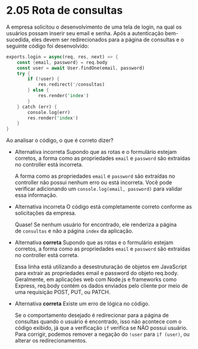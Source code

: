 # 2.05 Rota de consultas
A empresa solicitou o desenvolvimento de uma tela de login, na qual os usuários possam inserir seu email e senha. Após a autenticação bem-sucedida, eles devem ser redirecionados para a página de consultas e o seguinte código foi desenvolvido:

```rust
exports.login = async(req, res, next) => {
    const {email, password} = req.body
    const user = await User.findOne(email, password)
    try {
        if (!user) {
            res.redirect('/consultas)
        } else {
            res.render('index')
        }
    } catch (err) {
        console.log(err)
        res.render('index')
    }
}
```

Ao analisar o código, o que é correto dizer?

- Alternativa incorreta
    Supondo que as rotas e o formulário estejam corretos, a forma como as propriedades `email` e `password` são extraídas no controller está incorreta.
    
    A forma como as propriedades `email` e `password` são extraídas no controller não possui nenhum erro ou está incorreta. Você pode verificar adicionando um `console.log(email, password)` para validar essa informação.
    
- Alternativa incorreta
    O código está completamente correto conforme as solicitações da empresa.
    
    Quase! Se nenhum usuário for encontrado, ele renderiza a página de `consultas` e não a página `index` da aplicação.
    
- Alternativa **correta**
    Supondo que as rotas e o formulário estejam corretos, a forma como as propriedades `email` e `password` são extraídas no controller está correta.
    
    Essa linha está utilizando a desestruturação de objetos em JavaScript para extrair as propriedades email e password do objeto req.body. Geralmente, em aplicações web com Node.js e frameworks como Express, req.body contém os dados enviados pelo cliente por meio de uma requisição POST, PUT, ou PATCH.
    
- Alternativa **correta**
    Existe um erro de lógica no código.
    
    Se o comportamento desejado é redirecionar para a página de consultas quando o usuário é encontrado, isso não acontece com o código exibido, já que a verificação `if` verifica se NÃO possui usuário. Para corrigir, podemos remover a negação do `!user` para `if (user)`, ou alterar os redirecionamentos.

